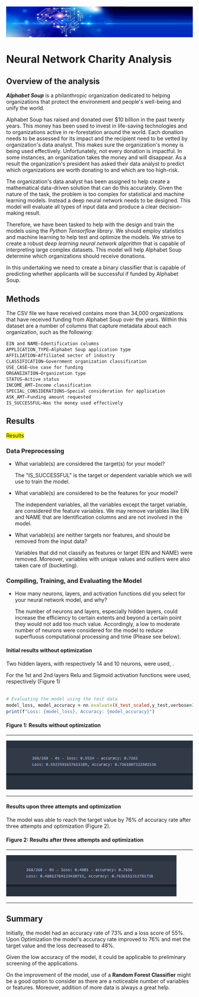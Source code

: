 ![header.png](https://github.com/BHashemi2021/Neural_Network_Charity_Analysis/blob/main/Resources/images/header.png)
# Neural Network Charity Analysis

## Overview of the analysis
***Alphabet Soup*** is a philanthropic organization dedicated to helping organizations that protect the environment and people's well-being and unify the world.

Alphabet Soup has raised and donated over $10 billion in the past twenty years. This money has been used to invest in life-saving technologies and to organizations active in re-forestation around the world. Each donation needs to be assessed for its impact and the recipient need to be vetted by  organization's data analyst. This makes sure the organization's money is being used effectively. Unfortunately, not every donation is impactful. In some instances, an organization takes the money and will disappear. As a result the organization's president has asked their data analyst to predict which organizations are worth donating to and which are too high-risk. 

The organization's data analyst has been assigned to help create a mathematical data-driven solution that can do this accurately. Given the nature of the task, the problem is too complex for statistical and machine learning models. Instead a deep neural network needs to be designed. This model will evaluate all types of input data and produce a clear decision-making result.

Therefore, we have been tasked to help with the design and train the models using the *Python Tensorflow library*. We should employ statistics and machine learning to help test and optimize the models. We strive to create a robust *deep learning neural network algorithm* that is capable of interpreting large complex datasets. This model will help Alphabet Soup determine which organizations should receive donations.

In this undertaking we need to create a binary classifier that is capable of predicting whether applicants will be successful if funded by Alphabet Soup. 

## Methods
The CSV file we have received contains more than 34,000 organizations that have received funding from Alphabet Soup over the years. Within this dataset are a number of columns that capture metadata about each organization, such as the following:

    EIN and NAME—Identification columns
    APPLICATION_TYPE—Alphabet Soup application type
    AFFILIATION—Affiliated sector of industry
    CLASSIFICATION—Government organization classification
    USE_CASE—Use case for funding
    ORGANIZATION—Organization type
    STATUS—Active status
    INCOME_AMT—Income classification
    SPECIAL_CONSIDERATIONS—Special consideration for application
    ASK_AMT—Funding amount requested
    IS_SUCCESSFUL—Was the money used effectively
 
## Results

<span style="background-color: #FFFF00">Results</span>

### Data Preprocessing
* What variable(s) are considered the target(s) for your model?

    The "IS_SUCCESSFUL" is the target or dependent variable which we will use to train the model.

* What variable(s) are considered to be the features for your model?

    The independent variables, all the variables except the target variable, are considered the feature variables. We may remove variables like EIN     and NAME that are Identification columns and are not involved in the model.

* What variable(s) are neither targets nor features, and should be removed from the input data?

    Variables that did not classify as features or target (EIN and NAME) were removed. Moreover, variables with unique values and outliers were also    taken care of (bucketing).

### Compiling, Training, and Evaluating the Model

* How many neurons, layers, and activation functions did you select for your neural network model, and why?

    The number of neurons and layers, especially  hidden layers, could increase the efficiency to certain extents and beyond a certain point they       would not add too much value. Accordingly, a low to moderate number of neurons were considered for the model to reduce superfluous computational processing and time (Please see below).


#### Initial results without optimization

Two hidden layers, with respectively 14 and 10 neurons, were used, . 

For the 1st and 2nd layers Relu and Sigmoid activation functions were used, respectively (Figure 1)

```ruby

# Evaluating the model using the test data
model_loss, model_accuracy = nn.evaluate(X_test_scaled,y_test,verbose=2)
print(f"Loss: {model_loss}, Accuracy: {model_accuracy}")

``` 

#### Figure 1: Results without optimization

--------------------
![Fig-1.png](https://github.com/BHashemi2021/Neural_Network_Charity_Analysis/blob/main/Resources/images/Fig-1.png)

---------------------



#### Results upon three attempts and optimization 

The model was able to reach the target value by 76% of accuracy rate after three attempts and optimization (Figure 2).


#### Figure 2: Results after three attempts and optimization

--------------------
![Fig-2.png](https://github.com/BHashemi2021/Neural_Network_Charity_Analysis/blob/main/Resources/images/Fig-2.png)

---------------------

## Summary 

Initially, the model had an accuracy rate of 73% and a loss score of 55%. Upon Optimization the model's accuracy rate improved to 76% and met the target value and the loss decreased to 48%. 

Given the low accuracy of the model, it could be applicable to preliminary screening of the applications. 

On the improvement of the model, use of a **Random Forest Classifier** might be a good option to consider as there are a noticeable number of variables or features. Moreover, addition of more data is always a great help.



